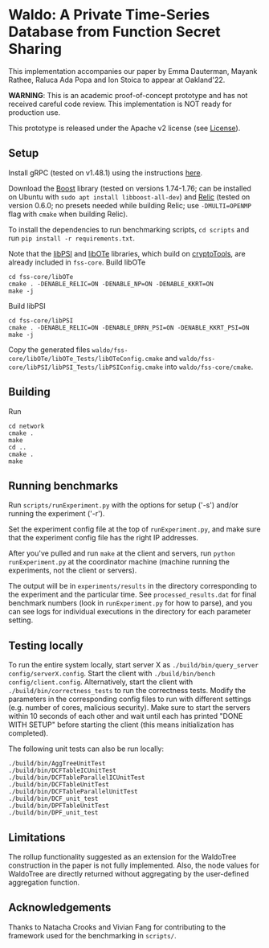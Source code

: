 # Waldo: A Private Time-Series Database from Function Secret Sharing

This implementation accompanies our paper by Emma Dauterman, Mayank Rathee, Raluca Ada Popa and Ion Stoica to appear at Oakland'22.

**WARNING**: This is an academic proof-of-concept prototype and has not received careful code review. This implementation is NOT ready for production use.

This prototype is released under the Apache v2 license (see [License](#license)).

## Setup

Install gRPC (tested on v1.48.1) using the instructions [here](https://grpc.io/docs/languages/cpp/quickstart/).

Download the [Boost](https://www.boost.org/) library (tested on versions 1.74-1.76; can be installed on Ubuntu with `sudo apt install libboost-all-dev`) and [Relic](https://github.com/relic-toolkit/relic) (tested on version 0.6.0; no presets needed while building Relic; use `-DMULTI=OPENMP` flag with `cmake` when building Relic).

To install the dependencies to run benchmarking scripts, `cd scripts` and run `pip install -r requirements.txt`.

Note that the [libPSI](https://github.com/osu-crypto/libPSI) and [libOTe](https://github.com/osu-crypto/libOTe) libraries, which build on [cryptoTools](https://github.com/ladnir/cryptoTools/tree/master), are already included in `fss-core`.
Build libOTe 
```
cd fss-core/libOTe
cmake . -DENABLE_RELIC=ON -DENABLE_NP=ON -DENABLE_KKRT=ON
make -j
```
Build libPSI
```
cd fss-core/libPSI
cmake . -DENABLE_RELIC=ON -DENABLE_DRRN_PSI=ON -DENABLE_KKRT_PSI=ON
make -j
```

Copy the generated files `waldo/fss-core/libOTe/libOTe_Tests/libOTeConfig.cmake` and `waldo/fss-core/libPSI/libPSI_Tests/libPSIConfig.cmake` into `waldo/fss-core/cmake`.

## Building

Run
```
cd network
cmake .
make
cd ..
cmake .
make
```

## Running benchmarks

Run `scripts/runExperiment.py` with the options for setup ('-s') and/or running the experiment ('-r').

Set the experiment config file at the top of `runExperiment.py`, and make sure that the experiment config file has the right IP addresses.

After you've pulled and run `make` at the client and servers, run `python runExperiment.py` at the coordinator machine (machine running the experiments, not the client or servers).

The output will be in `experiments/results` in the directory corresponding to the experiment and the particular time. See `processed_results.dat` for final benchmark numbers (look in `runExperiment.py` for how to parse), and you can see logs for individual executions in the directory for each parameter setting.

## Testing locally

To run the entire system locally, start server X as `./build/bin/query_server config/serverX.config`. Start the client with `./build/bin/bench config/client.config`.
Alternatively, start the client with `./build/bin/correctness_tests` to run the correctness tests. Modify the parameters in the corresponding config files to run with different settings (e.g. number of cores, malicious security).
Make sure to start the servers within 10 seconds of each other and wait until each has printed "DONE WITH SETUP" before starting the client (this means initialization has completed).

The following unit tests can also be run locally:
```
./build/bin/AggTreeUnitTest
./build/bin/DCFTableICUnitTest
./build/bin/DCFTableParallelICUnitTest
./build/bin/DCFTableUnitTest
./build/bin/DCFTableParallelUnitTest
./build/bin/DCF_unit_test
./build/bin/DPFTableUnitTest
./build/bin/DPF_unit_test
```

## Limitations

The rollup functionality suggested as an extension for the WaldoTree construction in the
paper is not fully implemented. Also, the node values for WaldoTree are directly
returned without aggregating by the user-defined aggregation function.

## Acknowledgements

Thanks to Natacha Crooks and Vivian Fang for contributing to the framework used for the benchmarking in `scripts/`.
